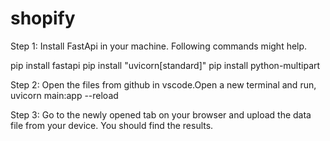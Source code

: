 # shopify
Step 1:
Install FastApi in your machine. Following commands might help.

pip install fastapi
pip install "uvicorn[standard]"
pip install python-multipart

Step 2:
Open the files from github in vscode.Open a new terminal and run, 
uvicorn main:app --reload

Step 3:
Go to the newly opened tab on your browser and upload the data file from your device.
You should find the results.
